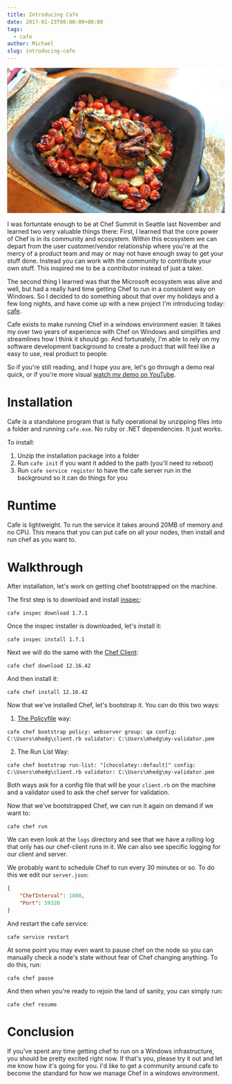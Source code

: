 ```yaml
---
title: Introducing Cafe
date: 2017-01-23T00:00:00+00:00
tags:
  - cafe
author: Michael
slug: introducing-cafe
---
```

<div class="full-width">
  <img src="/images/feature-introducing-cafe.jpg" alt="Introducing Cafe" />
</div>

I was fortuntate enough to be at Chef Summit in Seattle last November and learned two very valuable things there: First, I learned that the core power of Chef is in its community and ecosystem. Within this ecosystem we can depart from the user customer/vendor relationship where you're at the mercy of a product team and may or may not have enough sway to get your stuff done. Instead you can work with the community to contribute your own stuff. This inspired me to be a contributor instead of just a taker.

The second thing I learned was that the Microsoft ecosystem was alive and well, but had a really hard time getting Chef to run in a consistent way on Windows. So I decided to do something about that over my holidays and a few long nights, and have come up with a new project I'm introducing today: [cafe](https://github.com/mhedgpeth/cafe).

Cafe exists to make running Chef in a windows environment easier. It takes my over two years of experience with Chef on Windows and simplifies and streamlines how I think it should go. And fortunately, I'm able to rely on my software development background to create a product that will feel like a easy to use, real product to people.

So if you're still reading, and I hope you are, let's go through a demo real quick, or if you're more visual [watch my demo on YouTube](https://www.youtube.com/watch?v=QxHi01vBkiw).

# Installation

Cafe is a standalone program that is fully operational by unzipping files into a folder and running `cafe.exe`. No ruby or .NET dependencies. It just works.

To install:

1. Unzip the installation package into a folder
2. Run `cafe init` if you want it added to the path (you'll need to reboot)
3. Run `cafe service register` to have the cafe server run in the background so it can do things for you

# Runtime

Cafe is lightweight. To run the service it takes around 20MB of memory and no CPU. This means that you can put cafe on all your nodes, then install and run chef as you want to.

# Walkthrough

After installation, let's work on getting chef bootstrapped on the machine. 

The first step is to download and install [inspec](http://inspec.io/):

```
cafe inspec download 1.7.1
```

Once the inspec installer is downloaded, let's install it:

```
cafe inspec install 1.7.1
```

Next we will do the same with the [Chef Client](https://docs.chef.io/ctl_chef_client.html):

```
cafe chef download 12.16.42
```

And then install it:

```
cafe chef install 12.16.42
```

Now that we've installed Chef, let's bootstrap it. You can do this two ways:

1. [The Policyfile](http://hedge-ops.com/policyfiles/) way:

```
cafe chef bootstrap policy: webserver group: qa config: C:\Users\mhedg\client.rb validator: C:\Users\mhedg\my-validator.pem
```

2. The Run List Way:

```
cafe chef bootstrap run-list: "[chocolatey::default]" config: C:\Users\mhedg\client.rb validator: C:\Users\mhedg\my-validator.pem
```

Both ways ask for a config file that will be your `client.rb` on the machine and a validator used to ask the chef server for validation.

Now that we've bootstrapped Chef, we can run it again on demand if we want to:

```
cafe chef run
```

We can even look at the `logs` directory and see that we have a rolling log that only has our chef-client runs in it. We can also see specific logging for our client and server.

We probably want to schedule Chef to run every 30 minutes or so. To do this we edit our `server.json`:

```json
{
    "ChefInterval": 1800,
    "Port": 59320
}
```

And restart the cafe service:

```
cafe service restart
```

At some point you may even want to pause chef on the node so you can manually check a node's state without fear of Chef changing anything. To do this, run:

```
cafe chef pause
```

And then when you're ready to rejoin the land of sanity, you can simply run:

```
cafe chef resume
```

# Conclusion

If you've spent any time getting chef to run on a Windows infrastructure, you should be pretty excited right now. If that's you, please try it out and let me know how it's going for you. I'd like to get a community around cafe to become the standard for how we manage Chef in a windows environment.